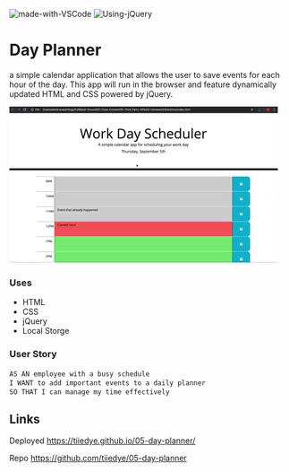 ![made-with-VSCode](https://img.shields.io/badge/Made%20With-VS%20Code-blue)  ![Using-jQuery](https://img.shields.io/badge/Using-jQuery-ff69b4)

# Day Planner
a simple calendar application that allows the user to save events for each hour of the day. This app will run in the browser and feature dynamically updated HTML and CSS powered by jQuery.

![day planner demo](./Assets/05-third-party-apis-homework-demo.gif)

### Uses
* HTML
* CSS
* jQuery
* Local Storge

### User Story
```
AS AN employee with a busy schedule
I WANT to add important events to a daily planner
SO THAT I can manage my time effectively
```

## Links

Deployed
https://tiiedye.github.io/05-day-planner/

Repo
https://github.com/tiiedye/05-day-planner
